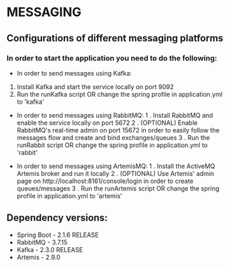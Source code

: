 # MESSAGING
## Configurations of different messaging platforms

### In order to start the application you need to do the following:

- In order to send messages using Kafka:
1. Install Kafka and start the service locally on port 9092
2. Run the runKafka script OR change the spring profile in application.yml to 'kafka'

- In order to send messages using RabbitMQ:
1 . Install RabbitMQ and enable the service locally on port 5672
2 . (OPTIONAL) Enable RabbitMQ's real-time admin on port 15672 in order to easily follow the messages flow and create and bind exchanges/queues
3 . Run the runRabbit script OR change the spring profile in application.yml to 'rabbit'

- In order to send messages using ArtemisMQ:
1 . Install the ActiveMQ Artemis broker and run it locally
2 . (OPTIONAL) Use Artemis' admin page on http://localhost:8161/console/login in order to create queues/messages
3 . Run the runArtemis script OR change the spring profile in application.yml to 'artemis'

## Dependency versions:

- Spring Boot - 2.1.6 RELEASE
- RabbitMQ    - 3.7.15
- Kafka       - 2.3.0 RELEASE
- Artemis     - 2.9.0

